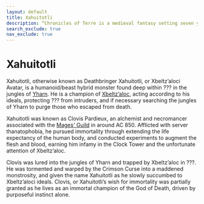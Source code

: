 ```yaml
---
layout: default
title: Xahuitotli
description: “Chronicles of Terre is a medieval fantasy setting seven years in the writing, currently for dungeons & dragons 5th edition.”
search_exclude: true
nav_exclude: true
---
```


# Xahuitotli

Xahuitotli, otherwise known as Deathbringer Xahuitotli, or Xbeltz’aloci Avatar, is a humanoid/beast hybrid monster found deep within ??? in the jungles of [Yharn](../../region/Yharn). He is a champion of [Xbeltz’aloc](../../religion/patronus/Xbeltz'aloc), acting according to his ideals, protecting ??? from intruders, and if necessary searching the jungles of Yharn to purge those who escaped from death.

Xahuitotli was known as Clovis Pardieux, an alchemist and necromancer associated with the [Mages' Guild](../../region/Labyrinthine) in around AC 850. Afflicted with server thanatophobia, he pursued immortality through extending the life expectancy of the human body, and conducted experiments to augment the flesh and blood, earning him infamy in the Clock Tower and the unfortunate attention of Xbeltz’aloc. 

Clovis was lured into the jungles of Yharn and trapped by Xbeltz’aloc in ???. He was tormented and warped by the Crimson Curse into a maddened monstrosity, and given the name Xahuitotli as he slowly succumbed to Xbeltz’aloci ideals. Clovis, or Xahuitotli’s wish for immortality was partially granted as he lives as an immortal champion of the God of Death, driven by purposeful instinct alone.
